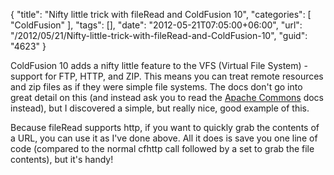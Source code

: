 {
	"title": "Nifty little trick with fileRead and ColdFusion 10",
	"categories": [
		"ColdFusion"
	],
	"tags": [],
	"date": "2012-05-21T07:05:00+06:00",
	"url": "/2012/05/21/Nifty-little-trick-with-fileRead-and-ColdFusion-10",
	"guid": "4623"
}

ColdFusion 10 adds a nifty little feature to the VFS (Virtual File System) - support for FTP, HTTP, and ZIP. This means you can treat remote resources and zip files as if they were simple file systems. The docs don't go into great detail on this (and instead ask you to read the <a href="http://commons.apache.org/vfs/filesystems.html">Apache Commons</a> docs instead</a>), but I discovered a simple, but really nice, good example of this.

<script src="https://gist.github.com/2761798.js?file=gistfile1.cfm"></script>

Because fileRead supports http, if you want to quickly grab the contents of a URL, you can use it as I've done above. All it does is save you one line of code (compared to the normal cfhttp call followed by a set to grab the file contents), but it's handy!